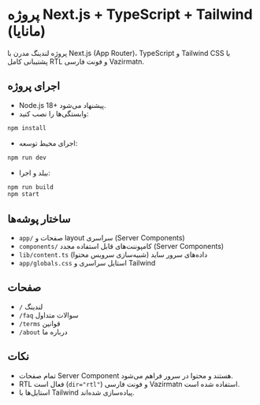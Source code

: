 # پروژه Next.js + TypeScript + Tailwind (مانایا)

پروژه لندینگ مدرن با Next.js (App Router)، TypeScript و Tailwind CSS با پشتیبانی کامل RTL و فونت فارسی Vazirmatn.

## اجرای پروژه

- Node.js 18+ پیشنهاد می‌شود.
- وابستگی‌ها را نصب کنید:

```bash
npm install
```

- اجرای محیط توسعه:

```bash
npm run dev
```

- بیلد و اجرا:

```bash
npm run build
npm start
```

## ساختار پوشه‌ها

- `app/` صفحات و layout سراسری (Server Components)
- `components/` کامپوننت‌های قابل استفاده مجدد (Server Components)
- `lib/content.ts` داده‌های سرور ساید (شبیه‌سازی سرویس محتوا)
- `app/globals.css` استایل سراسری و Tailwind

## صفحات

- `/` لندینگ
- `/faq` سوالات متداول
- `/terms` قوانین
- `/about` درباره ما

## نکات

- تمام صفحات Server Component هستند و محتوا در سرور فراهم می‌شود.
- RTL فعال است (`dir="rtl"`) و فونت فارسی Vazirmatn استفاده شده است.
- استایل‌ها با Tailwind پیاده‌سازی شده‌اند.
